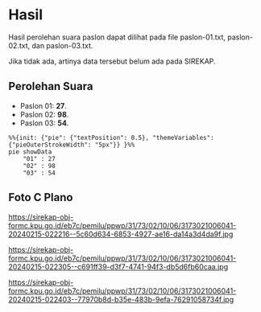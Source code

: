 # Hasil

Hasil perolehan suara paslon dapat dilihat pada file paslon-01.txt, paslon-02.txt, dan paslon-03.txt.

Jika tidak ada, artinya data tersebut belum ada pada SIREKAP.

## Perolehan Suara

 * Paslon 01: **27**.
 * Paslon 02: **98**.
 * Paslon 03: **54**.

```mermaid
%%{init: {"pie": {"textPosition": 0.5}, "themeVariables": {"pieOuterStrokeWidth": "5px"}} }%%
pie showData
    "01" : 27
    "02" : 98
    "03" : 54
```
## Foto C Plano

https://sirekap-obj-formc.kpu.go.id/eb7c/pemilu/ppwp/31/73/02/10/06/3173021006041-20240215-022216--5c60d634-6853-4927-ae16-da14a3d4da9f.jpg

https://sirekap-obj-formc.kpu.go.id/eb7c/pemilu/ppwp/31/73/02/10/06/3173021006041-20240215-022305--c691ff39-d3f7-4741-94f3-db5d6fb60caa.jpg

https://sirekap-obj-formc.kpu.go.id/eb7c/pemilu/ppwp/31/73/02/10/06/3173021006041-20240215-022403--77970b8d-b35e-483b-9efa-76291058734f.jpg
